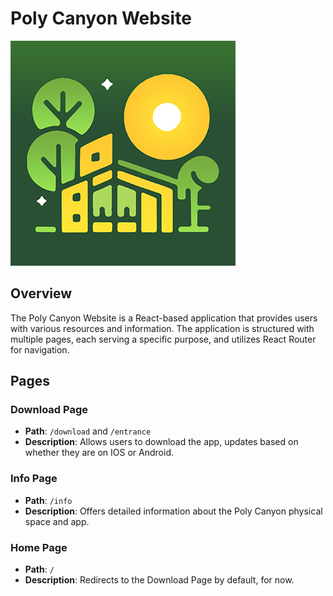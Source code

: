 # Poly Canyon Website

![Poly Canyon Logo](src/assets/app360.jpg)

## Overview

The Poly Canyon Website is a React-based application that provides users with various resources and information. The application is structured with multiple pages, each serving a specific purpose, and utilizes React Router for navigation.

## Pages

### Download Page

- **Path**: `/download` and `/entrance`
- **Description**: Allows users to download the app, updates based on whether they are on IOS or Android.

### Info Page

- **Path**: `/info`
- **Description**: Offers detailed information about the Poly Canyon physical space and app.

### Home Page

- **Path**: `/`
- **Description**: Redirects to the Download Page by default, for now.
